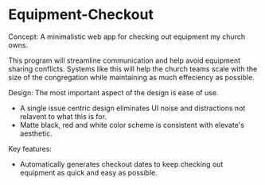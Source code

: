 # Equipment-Checkout
Concept:
A minimalistic web app for checking out equipment my church owns.

This program will streamline communication and help avoid equipment sharing conflicts.
Systems like this will help the church teams scale with the size of the congregation while maintaining as much effeciency as possible.

Design:
The most important aspect of the design is ease of use.

- A single issue centric design eliminates UI noise and distractions not relavent to what this is for.
- Matte black, red and white color scheme is consistent with elevate's aesthetic.

Key features:
- Automatically generates checkout dates to keep checking out equipment as quick and easy as possible.



